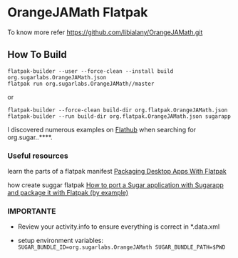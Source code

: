 # OrangeJAMath Flatpak

To know more refer https://github.com/libialany/OrangeJAMath.git

## How To Build

```
flatpak-builder --user --force-clean --install build org.sugarlabs.OrangeJAMath.json
flatpak run org.sugarlabs.OrangeJAMath//master
```

 or 

```
flatpak-builder --force-clean build-dir org.flatpak.OrangeJAMath.json
flatpak-builder --run build-dir org.flatpak.OrangeJAMath.json sugarapp
```

I discovered numerous examples on [Flathub](https://github.com/flathub) when searching for org.sugar.<name-of-activity>.****.

### Useful resources 

learn the parts of a flatpak manifest [Packaging Desktop Apps With Flatpak](https://nora.codes/tutorial/packaging-desktop-apps-with-flatpak/)

how create suggar flatpak [How to port a Sugar application with Sugarapp and package it with Flatpak (by example)](https://github.com/tchx84/sugarapp/blob/master/flatpak-guide.md)

### IMPORTANTE

- Review your activity.info to ensure everything is correct in *.data.xml

- setup environment variables: `SUGAR_BUNDLE_ID=org.sugarlabs.OrangeJAMath SUGAR_BUNDLE_PATH=$PWD`